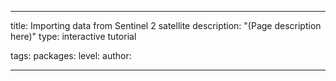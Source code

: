 ---

title: Importing data from Sentinel 2 satellite
description: "(Page description here)"
type: interactive tutorial

tags: 
packages: 
level: 
author: 

---